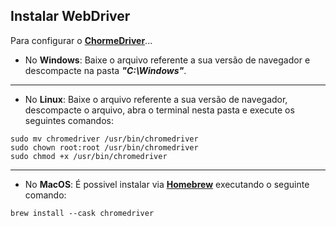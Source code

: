 ## Instalar WebDriver
Para configurar o **[ChormeDriver](https://chromedriver.chromium.org/downloads)**...
- No **Windows**: Baixe o arquivo referente a sua versão de navegador e descompacte na pasta ***"C:\Windows"***.
  
---
- No **Linux**: Baixe o arquivo referente a sua versão de navegador, descompacte o arquivo, abra o terminal nesta pasta e execute os seguintes comandos:
```
sudo mv chromedriver /usr/bin/chromedriver
sudo chown root:root /usr/bin/chromedriver
sudo chmod +x /usr/bin/chromedriver
```

---
- No **MacOS**: É possivel instalar via **[Homebrew](https://brew.sh/)** executando o seguinte comando:
```
brew install --cask chromedriver
```
